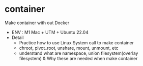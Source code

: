 # container

Make container with out Docker

- ENV : M1 Mac + UTM + Ubuntu 22.04
- Detail
    - Practice how to use Linux System call to make container
    - chroot, pivot_root, unshare, mount, unmount, etc
    - understand what are namespace, union filesystem(overlay filesystem) & Why these are needed when make container
